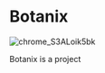 # Botanix

![chrome_S3ALoik5bk](https://github.com/Ishannaik/Botanix/assets/11766476/f26295c7-6252-4d19-82f4-282263f90c9d)

Botanix is a project